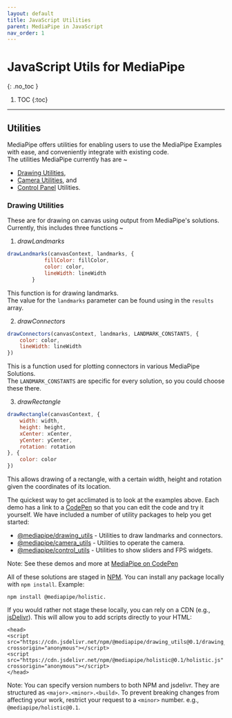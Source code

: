 ```yaml
---
layout: default
title: JavaScript Utilities
parent: MediaPipe in JavaScript
nav_order: 1
---
```


# JavaScript Utils for MediaPipe
{: .no_toc }

1. TOC
{:toc}
---

## Utilities
MediaPipe offers utilities for enabling users to use the MediaPipe Examples with ease, and conveniently integrate with existing code.                       
The utilities MediaPipe currently has are ~
* [Drawing Utilities][draw-npm],
* [Camera Utilities][cam-npm], and
* [Control Panel][ctrl-npm] Utilities.

### Drawing Utilities
These are for drawing on canvas using output from MediaPipe's solutions.                 
Currently, this includes three functions ~
1. *drawLandmarks*                                               
```js
drawLandmarks(canvasContext, landmarks, {
            fillColor: fillColor,
            color: color,
            lineWidth: lineWidth
        }
```                  
This function is for drawing landmarks.                                               
The value for the `landmarks` parameter can be found using in the `results` array.

2. *drawConnectors*
```js
drawConnectors(canvasContext, landmarks, LANDMARK_CONSTANTS, {
    color: color,
    lineWidth: lineWidth
})
```                        
This is a function used for plotting connectors in various MediaPipe Solutions.                         
The `LANDMARK_CONSTANTS` are specific for every solution, so you could choose these there.                           

3. *drawRectangle*
```js
drawRectangle(canvasContext, {
    width: width,
    height: height,
    xCenter: xCenter,
    yCenter: yCenter,
    rotation: rotation
}, {
    color: color
})
```
This allows drawing of a rectangle, with a certain width, height and rotation given the coordinates of its location.

The quickest way to get acclimated is to look at the examples above. Each demo
has a link to a [CodePen][codepen] so that you can edit the code and try it
yourself. We have included a number of utility packages to help you get started:

*   [@mediapipe/drawing_utils][draw-npm] - Utilities to draw landmarks and
    connectors.
*   [@mediapipe/camera_utils][cam-npm] - Utilities to operate the camera.
*   [@mediapipe/control_utils][ctrl-npm] - Utilities to show sliders and FPS
    widgets.

Note: See these demos and more at [MediaPipe on CodePen][codepen]

All of these solutions are staged in [NPM][npm]. You can install any package
locally with `npm install`. Example:

```
npm install @mediapipe/holistic.
```

If you would rather not stage these locally, you can rely on a CDN (e.g.,
[jsDelivr](https://www.jsdelivr.com/)). This will allow you to add scripts
directly to your HTML:

```
<head>
<script src="https://cdn.jsdelivr.net/npm/@mediapipe/drawing_utils@0.1/drawing_utils.js" crossorigin="anonymous"></script>
<script src="https://cdn.jsdelivr.net/npm/@mediapipe/holistic@0.1/holistic.js" crossorigin="anonymous"></script>
</head>
```

Note: You can specify version numbers to both NPM and jsdelivr. They are
structured as `<major>.<minor>.<build>`. To prevent breaking changes from
affecting your work, restrict your request to a `<minor>` number. e.g.,
`@mediapipe/holistic@0.1`.

[Ho-pg]: ../solutions/holistic#javascript-solution-api
[F-pg]: ../solutions/face_mesh#javascript-solution-api
[H-pg]: ../solutions/hands#javascript-solution-api
[P-pg]: ../solutions/pose#javascript-solution-api
[Ho-npm]: https://www.npmjs.com/package/@mediapipe/holistic
[F-npm]: https://www.npmjs.com/package/@mediapipe/face_mesh
[H-npm]: https://www.npmjs.com/package/@mediapipe/hands
[P-npm]: https://www.npmjs.com/package/@mediapipe/pose
[draw-npm]: https://www.npmjs.com/package/@mediapipe/pose
[cam-npm]: https://www.npmjs.com/package/@mediapipe/pose
[ctrl-npm]: https://www.npmjs.com/package/@mediapipe/pose
[Ho-jsd]: https://www.jsdelivr.com/package/npm/@mediapipe/holistic
[F-jsd]: https://www.jsdelivr.com/package/npm/@mediapipe/face_mesh
[H-jsd]: https://www.jsdelivr.com/package/npm/@mediapipe/hands
[P-jsd]: https://www.jsdelivr.com/package/npm/@mediapipe/pose
[Ho-pen]: https://code.mediapipe.dev/codepen/holistic
[F-pen]: https://code.mediapipe.dev/codepen/face_mesh
[H-pen]: https://code.mediapipe.dev/codepen/hands
[P-pen]: https://code.mediapipe.dev/codepen/pose
[Ho-demo]: https://mediapipe.dev/demo/holistic
[F-demo]: https://mediapipe.dev/demo/face_mesh
[H-demo]: https://mediapipe.dev/demo/hands
[P-demo]: https://mediapipe.dev/demo/pose
[npm]: https://www.npmjs.com/package/@mediapipe
[codepen]: https://code.mediapipe.dev/codepen
